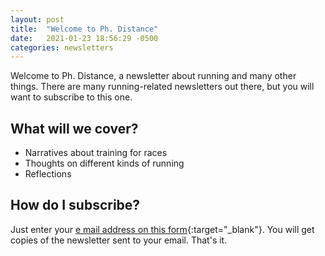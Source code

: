 ```yaml
---
layout: post
title:  "Welcome to Ph. Distance"
date:   2021-01-23 18:56:29 -0500
categories: newsletters
---
```

Welcome to Ph. Distance, a newsletter about running and many other things. There are many running-related newsletters out there, but you will want to subscribe to this one.

## What will we cover?

- Narratives about training for races
- Thoughts on different kinds of running
- Reflections

## How do I subscribe?

Just enter your [e mail address on this form](https://forms.gle/NHEsBP1wo11yYrZj7){:target="_blank"}. You will get copies of the newsletter sent to your email. That's it.
